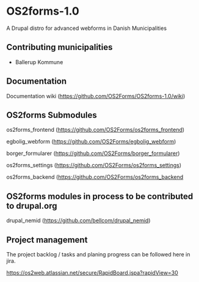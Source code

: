 # OS2forms-1.0
A Drupal distro for advanced webforms in Danish Municipalities

## Contributing municipalities
* Ballerup Kommune

## Documentation
Documentation wiki (https://github.com/OS2Forms/OS2forms-1.0/wiki)

## OS2forms Submodules

os2forms_frontend (https://github.com/OS2Forms/os2forms_frontend)

egbolig_webform (https://github.com/OS2Forms/egbolig_webform)

borger_formularer (https://github.com/OS2Forms/borger_formularer)

os2forms_settings (https://github.com/OS2Forms/os2forms_settings)

os2forms_backend (https://github.com/OS2Forms/os2forms_backend


## OS2forms modules in process to be contributed to drupal.org

drupal_nemid (https://github.com/bellcom/drupal_nemid)


## Project management

The project backlog / tasks and planing progress can be followed here in jira. 

https://os2web.atlassian.net/secure/RapidBoard.jspa?rapidView=30
